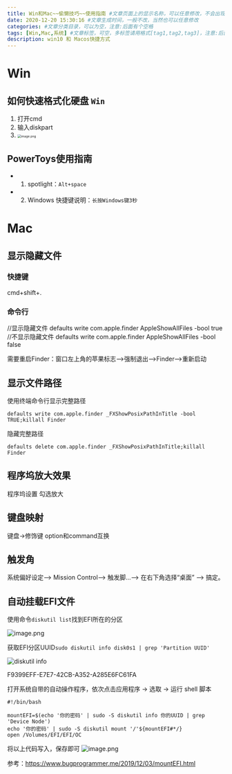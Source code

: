 ```yaml
---
title: Win和Mac~~偷懒技巧~~使用指南 #文章页面上的显示名称，可以任意修改，不会出现在URL中
date: 2020-12-20 15:30:16 #文章生成时间，一般不改，当然也可以任意修改
categories: #文章分类目录，可以为空，注意:后面有个空格
tags: [Win,Mac,系统] #文章标签，可空，多标签请用格式[tag1,tag2,tag3]，注意:后面有个空格
description: win10 和 Macos快捷方式
---
```




# Win

## 如何快速格式化硬盘 `Win`

1. 打开cmd
2. 输入diskpart
3.  <img src="https://i.loli.net/2020/12/31/DLGR69srZchzKTI.png" alt="image.png" style="zoom:50%;" />

## PowerToys使用指南
- 1. spotlight：```Alt+space```
- 2. Windows 快捷键说明：```长按Windows键3秒```


# Mac



## 显示隐藏文件
### 快捷键

cmd+shift+.

### 命令行

//显示隐藏文件
defaults write com.apple.finder AppleShowAllFiles -bool true
//不显示隐藏文件
defaults write com.apple.finder AppleShowAllFiles -bool false

需要重启Finder：窗口左上角的苹果标志-->强制退出-->Finder-->重新启动

## 显示文件路径
使用终端命令行显示完整路径
```
defaults write com.apple.finder _FXShowPosixPathInTitle -bool TRUE;killall Finder
```
隐藏完整路径
```
defaults delete com.apple.finder _FXShowPosixPathInTitle;killall Finder
```

## 程序坞放大效果

程序坞设置 勾选放大

## 键盘映射

键盘->修饰键  option和command互换

## 触发角

系统偏好设定——> Mission Control——> 触发脚...——> 在右下角选择“桌面” ——> 搞定。

## 自动挂载EFI文件

使用命令`diskutil list`找到EFI所在的分区

![image.png](https://i.loli.net/2020/11/24/FlZaNjwgGMW3Oms.png)

获取EFI分区UUID`sudo diskutil info disk0s1 | grep 'Partition UUID'`

![diskutil info](https://i.loli.net/2020/11/24/xLbvwNAD9hMd5T1.png)

F9399EFF-E7E7-42CB-A352-A285E6FC61FA

打开系统自带的自动操作程序，依次点击应用程序 -> 选取 -> 运行 shell 脚本
```
#!/bin/bash

mountEFI=$(echo '你的密码' | sudo -S diskutil info 你的UUID | grep 'Device Node')
echo '你的密码' | sudo -S diskutil mount '/'${mountEFI#*/}
open /Volumes/EFI/EFI/OC
```
将以上代码写入，保存即可
![image.png](https://i.loli.net/2020/11/24/UTRn57Et3i4brLp.png)

参考：https://www.bugprogrammer.me/2019/12/03/mountEFI.html